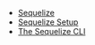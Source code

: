 

- [Sequelize](https://sequelize.org/)
- [Sequelize Setup](https://sequelize.org/docs/v6/getting-started/)
- [The Sequelize CLI](https://github.com/sequelize/cli?tab=readme-ov-file#usage)
